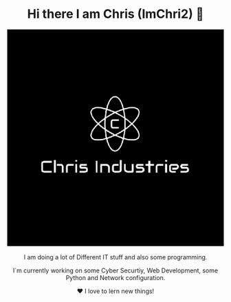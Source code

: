 <html>
<h1 align="center">
Hi there I am Chris (ImChri2) 👋
</h1>
  <p align="center">
  <img src="Unbenannt.png"/>
  </p>
  <p align="center">                                                            
    I am doing a lot of Different IT stuff and also some programming.
  </p>
  <p align="center">
   I´m currently working on some Cyber Securtiy, Web Development, some Python and Network configuration. 
  </p>
  <p align="center">
   ❤️ I love to lern new things!
  </p>
</html>  
<!--
**ImChri2/imchri2** is a ✨ _special_ ✨ repository because its `README.md` (this file) appears on your GitHub profile.

Here are some ideas to get you started:

- 🔭 I’m currently working on ...
- 🌱 I’m currently learning ...
- 👯 I’m looking to collaborate on ...
- 🤔 I’m looking for help with ...
- 💬 Ask me about ...
- 📫 How to reach me: ...
- 😄 Pronouns: ...
- ⚡ Fun fact: ...
-->
